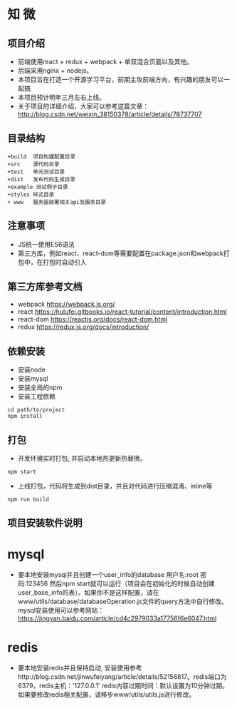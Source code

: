 # 知 微
## 项目介绍
* 前端使用react + redux + webpack + 单双混合页面以及其他。
* 后端采用nginx + nodejs。
* 本项目旨在打造一个开源学习平台，前期主攻前端方向，有兴趣的朋友可以一起搞
* 本项目预计明年三月左右上线。
* 关于项目的详细介绍，大家可以参考这篇文章：http://blog.csdn.net/weixin_38150378/article/details/78737707

## 目录结构
```
+build  项目构建配置目录
+src    源代码目录
+test   单元测试目录
+dist   发布代码生成目录
+example 测试例子目录
+styles 样式目录
+ www   服务器部署相关api及服务目录

```

## 注意事项
* JS统一使用ES6语法
* 第三方库，例如react、react-dom等需要配置在package.json和webpack打包中，在打包时自动引入

## 第三方库参考文档
* webpack https://webpack.js.org/
* react https://hulufei.gitbooks.io/react-tutorial/content/introduction.html
* react-dom https://reactjs.org/docs/react-dom.html
* redux https://redux.js.org/docs/introduction/


## 依赖安装
* 安装node
* 安装mysql
* 安装全局的npm
* 安装工程依赖
```
cd path/to/project
npm install
```

## 打包
* 开发环境实时打包, 并启动本地热更新热替换。
```
npm start
```

* 上线打包，代码将生成到dist目录，并且对代码进行压缩混淆、inline等
```
npm run build
```
## 项目安装软件说明
# mysql
* 要本地安装mysql并且创建一个user_info的database 用户名:root 密码:123456 然后npm start就可以运行（项目会在初始化的时候自动创建user_base_info的表）。如果你不是这样配置，请在www/utils/database/databaseOperation.js文件的query方法中自行修改。mysql安装使用可以参考网站：https://jingyan.baidu.com/article/cd4c2979033a17756f6e6047.html
# redis
* 要本地安装redis并且保持启动, 安装使用参考http://blog.csdn.net/jinwufeiyang/article/details/52156817。redis端口为6379，redis主机：'127.0.0.1' redis内容过期时间：默认设置为10分钟过期。如果要修改redis相关配置，请移步www/utils/utils.js进行修改。